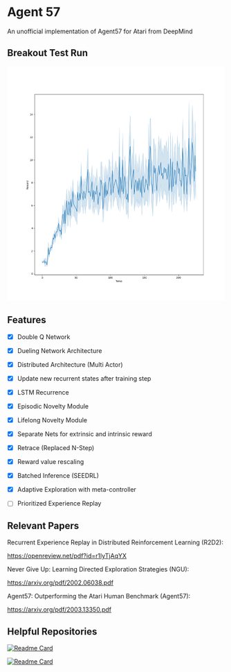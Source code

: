 # Agent 57
An unofficial implementation of Agent57 for Atari from DeepMind

## Breakout Test Run

<img src="https://github.com/YHL04/agent57/blob/main/results/breakout_test_run.png" alt="drawing" width="600"/>

## Features

- [X] Double Q Network
- [X] Dueling Network Architecture
- [X] Distributed Architecture (Multi Actor)
- [X] Update new recurrent states after training step
- [X] LSTM Recurrence
- [X] Episodic Novelty Module  
- [X] Lifelong Novelty Module
- [X] Separate Nets for extrinsic and intrinsic reward
- [X] Retrace (Replaced N-Step)
- [X] Reward value rescaling
- [X] Batched Inference (SEEDRL)
- [X] Adaptive Exploration with meta-controller

- [ ] Prioritized Experience Replay


## Relevant Papers

Recurrent Experience Replay in Distributed Reinforcement Learning (R2D2): 


https://openreview.net/pdf?id=r1lyTjAqYX


Never Give Up: Learning Directed Exploration Strategies (NGU): 


https://arxiv.org/pdf/2002.06038.pdf


Agent57: Outperforming the Atari Human Benchmark (Agent57): 


https://arxiv.org/pdf/2003.13350.pdf


## Helpful Repositories

 [![Readme Card](https://github-readme-stats.vercel.app/api/pin/?username=michaelnny&repo=deep_rl_zoo)](https://github.com/michaelnny/deep_rl_zoo)
 
 [![Readme Card](https://github-readme-stats.vercel.app/api/pin/?username=deepmind&repo=trfl)](https://github.com/deepmind/trfl)

